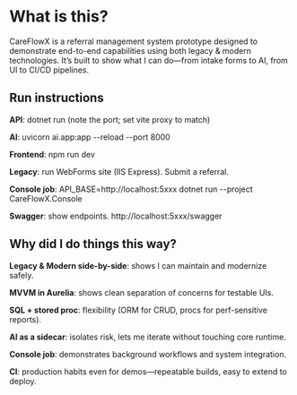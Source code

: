 # What is this?

CareFlowX is a referral management system prototype designed to demonstrate end-to-end capabilities using both legacy & modern technologies. It’s built to show what I can do—from intake forms to AI, from UI to CI/CD pipelines.

## Run instructions

**API**: dotnet run (note the port; set vite proxy to match)

**AI**: uvicorn ai.app:app --reload --port 8000

**Frontend**: npm run dev

**Legacy**: run WebForms site (IIS Express). Submit a referral.

**Console job**: API_BASE=http://localhost:5xxx dotnet run --project CareFlowX.Console

**Swagger**: show endpoints. http://localhost:5xxx/swagger


## Why did I do things this way?

**Legacy & Modern side-by-side**: shows I can maintain and modernize safely.

**MVVM in Aurelia**: shows clean separation of concerns for testable UIs.

**SQL + stored proc**: flexibility (ORM for CRUD, procs for perf-sensitive reports).

**AI as a sidecar**: isolates risk, lets me iterate without touching core runtime.

**Console job**: demonstrates background workflows and system integration.

**CI**: production habits even for demos—repeatable builds, easy to extend to deploy.
